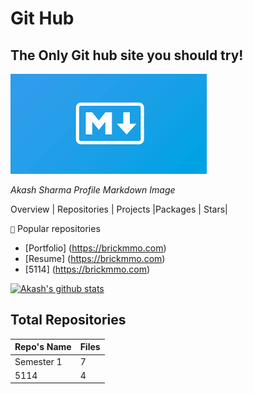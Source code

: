 # Git Hub  
## The Only Git hub site you should try! 

![Akash's Sharma Image](image.png)

*Akash Sharma Profile Markdown Image* 

Overview | Repositories | Projects |Packages | Stars| 

 ``📝`` Popular repositories

-  [Portfolio] (https://brickmmo.com)
-  [Resume] (https://brickmmo.com)
-  [5114] (https://brickmmo.com)


[![Akash's github stats](https://github-readme-stats.vercel.app/api?username=sawaricky&show_icons=true&title_color=fff&icon_color=79ff97&text_color=9f9f9f&bg_color=151515&count_private=true)](https://github.com/sawaricky/)

## Total Repositories 
| Repo's Name | Files |
| ----------- | ----- | 
|  Semester 1 | 7    |
|  5114       | 4    |

